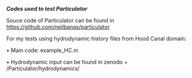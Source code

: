 ***Codes used to test Particulator***

Souce code of Particulator can be found in https://github.com/neilbanas/particulator

For my tests using hydrodynamic history files from Hood Canal domain:

• Main code: example_HC.m

• Hydrodynamic input can be found in zenodo + /Particulator/hydrodynamics/
